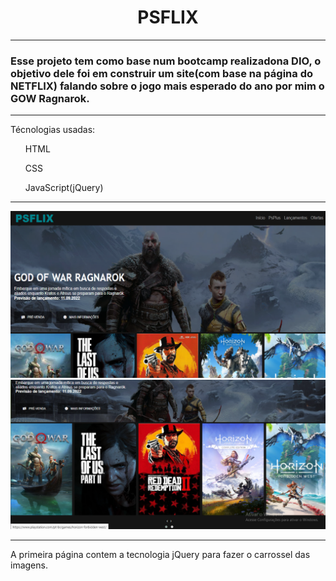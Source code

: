 <h1 align = "center"> PSFLIX </h1>

***

<h3>Esse projeto tem como base num bootcamp realizadona DIO, o objetivo dele foi em construir um site(com base na página do NETFLIX) falando sobre o jogo mais esperado do ano por mim o GOW Ragnarok.</h3>

***

Técnologias usadas:
<ul> HTML </ul>
<ul> CSS </ul>
<ul> JavaScript(jQuery) </ul>

***

<img src = "img/Imgreadme.png">
<img src = "img/img2.png">

***

A primeira página contem a tecnologia jQuery para fazer o carrossel das imagens.
